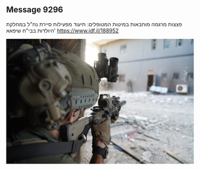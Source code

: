 ## Message 9296

פצצות מרגמה מוחבאות במיטות המטופלים:
תיעוד מפעילות סיירת נח"ל במחלקת היולדות בבי"ח שיפאא'
https://www.idf.il/188952

![Photo](9296/9296_photo.jpg)
